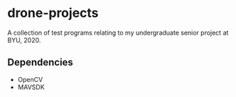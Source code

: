 # drone-projects

A collection of test programs relating to my undergraduate senior project at BYU, 2020.

## Dependencies
- OpenCV
- MAVSDK

